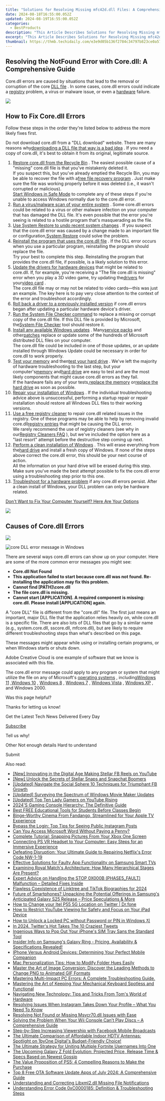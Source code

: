 ```yaml
---
title: "Solutions for Resolving Missing mfc42d.dll Files: A Comprehensive Guide"
date: 2024-08-18T16:55:00.052Z
updated: 2024-08-19T16:55:00.052Z
categories:
  - BestProducts
description: "This Article Describes Solutions for Resolving Missing mfc42d.dll Files: A Comprehensive Guide"
excerpt: "This Article Describes Solutions for Resolving Missing mfc42d.dll Files: A Comprehensive Guide"
thumbnail: https://thmb.techidaily.com/e3e9d05b136f2784c34797b823ce0a57360ca7d16ac3c7f53dfd0d99ef2e7a1b.jpg
---
```


## Resolving the NotFound Error with Core.dll: A Comprehensive Guide
 Core.dll errors are caused by situations that lead to the removal or corruption of the core [DLL file](https://www.lifewire.com/what-is-a-dll-file-2625852) . In some cases, core.dll errors could indicate a [registry](https://www.lifewire.com/windows-registry-2625992) problem, a virus or malware issue, or even a [hardware](https://www.lifewire.com/computer-hardware-2625895) failure.

<!-- affiliate ads begin -->
<a href="https://secure.2checkout.com/order/checkout.php?PRODS=4621764&QTY=1&AFFILIATE=108875&CART=1"><img src="https://www.x-mirage.com/x-mirage/img/page-home.jpg" border="0"></a>
<!-- affiliate ads end -->
## How to Fix Core.dll Errors

 Follow these steps in the order they're listed below to address the more likely fixes first.

 Do not download core.dll from a "DLL download" website. There are many reasons why[downloading a DLL file that way is a bad idea](https://www.lifewire.com/important-reasons-not-to-download-dll-files-2624455) . If you need a copy of core.dll, it's best to obtain it from its original, legitimate source.

1. [Restore core.dll from the Recycle Bin](https://www.lifewire.com/how-to-restore-deleted-files-from-the-recycle-bin-2624515) . The easiest possible cause of a "missing" core.dll file is that you've mistakenly deleted it.  
 If you suspect this, but you've already emptied the Recycle Bin, you may be able to recover the file with a[free file recovery program](https://www.lifewire.com/free-data-recovery-software-tools-2622893) . Just make sure the file was working properly before it was deleted (i.e., it wasn't corrupted or malicious).  
[Start Windows in Safe Mode](https://www.lifewire.com/how-do-i-start-windows-in-safe-mode-2624480) to complete any of these steps if you're unable to access Windows normally due to the core.dll error.
2. [Run a virus/malware scan of your entire system](https://www.lifewire.com/properly-scan-your-computer-for-viruses-and-other-malware-2624526) . Some core.dll errors could be related to a virus or other malware infection on your computer that has damaged the DLL file. It's even possible that the error you're seeing is related to a hostile program that's masquerading as the file.
3. [Use System Restore to undo recent system changes](https://www.lifewire.com/how-to-use-system-restore-in-windows-2626131) . If you suspect that the core.dll error was caused by a change made to an important file or configuration,[System Restore](https://www.lifewire.com/what-is-system-restore-2626022) could solve the problem.
4. [Reinstall the program that uses the core.dll file](https://www.lifewire.com/what-is-the-proper-way-to-reinstall-a-software-program-2624478) . If the DLL error occurs when you use a particular program, reinstalling the program should replace the file.  
 Try your best to complete this step. Reinstalling the program that provides the core.dll file, if possible, is a likely solution to this error.
5. [Update the drivers for hardware devices](https://www.lifewire.com/how-to-update-drivers-in-windows-2619214) that might be related to core.dll. If, for example, you're receiving a "The file core.dll is missing" error when you play a 3D video game, try updating the[drivers](https://www.lifewire.com/what-is-a-device-driver-2625796) for your[video card](https://www.lifewire.com/what-is-a-video-card-2618161) .  
 The core.dll file may or may not be related to video cards—this was just an example. The key here is to pay very close attention to the context of the error and troubleshoot accordingly.
6. [Roll back a driver to a previously installed version](https://www.lifewire.com/how-to-roll-back-a-driver-in-windows-2619217) if core.dll errors began after updating a particular hardware device's driver.
7. [Run the System File Checker command](https://www.lifewire.com/how-to-use-sfc-scannow-to-repair-windows-system-files-2626161) to replace a missing or corrupt copy of the core.dll file. If this DLL file is provided by Microsoft, the[System File Checker](https://www.lifewire.com/sfc-command-system-file-checker-2626020) tool should restore it.
8. [Install any available Windows updates](https://www.lifewire.com/how-to-check-for-install-windows-updates-2624596) . Many[service packs](https://www.lifewire.com/what-is-a-service-pack-2626010) and other[patches](https://www.lifewire.com/what-is-a-patch-2625960) replace or update some of the hundreds of Microsoft distributed DLL files on your computer.  
 The core.dll file could be included in one of those updates, or an update installed through Windows Update could be necessary in order for core.dll to work properly.
9. [Test your memory](https://www.lifewire.com/free-memory-test-programs-2626178) and then[test your hard drive](https://www.lifewire.com/free-hard-drive-testing-programs-2626183) . We've left the majority of hardware troubleshooting to the last step, but your computer's[memory](https://www.lifewire.com/what-is-random-access-memory-ram-2618159) and[hard drive](https://www.lifewire.com/what-is-a-hard-disk-drive-2618152) are easy to test and are the most likely components that might cause core.dll errors as they fail.  
 If the hardware fails any of your tests,[replace the memory](https://www.lifewire.com/how-to-replace-the-memory-ram-in-a-computer-2626201) or[replace the hard drive](https://www.lifewire.com/how-to-replace-a-hard-drive-2626200) as soon as possible.
10. [Repair your installation of Windows](https://www.lifewire.com/how-do-i-automatically-repair-windows-problems-2624907) . If the individual troubleshooting advice above is unsuccessful, performing a startup repair or repair installation should restore all Windows DLL files to their working versions.
11. [Use a free registry cleaner](https://www.lifewire.com/free-registry-cleaners-2626176) to repair core.dll related issues in the registry. One of these programs may be able to help by removing invalid core.dll[registry entries](https://www.lifewire.com/what-is-a-registry-key-2625999) that might be causing the DLL error.  
 We rarely recommend the use of registry cleaners (see why in our[Registry Cleaners FAQ](https://www.lifewire.com/registry-cleaner-faq-2625124) ), but we've included the option here as a "last resort" attempt before the destructive step coming up next.
12. [Perform a clean installation of Windows](https://www.lifewire.com/how-to-clean-install-windows-2624904) . This will erase everything from the[hard drive](https://www.lifewire.com/what-is-a-hard-disk-drive-2618152) and install a fresh copy of Windows. If none of the steps above correct the core.dll error, this should be your next course of action.  
 All the information on your hard drive will be erased during this step. Make sure you've made the best attempt possible to fix the core.dll error using a troubleshooting step prior to this one.
13. [Troubleshoot for a hardware problem](https://www.lifewire.com/fix-a-dll-issue-caused-by-a-hardware-problem-2624493) if any core.dll errors persist. After a clean install of Windows, your DLL problem can only be hardware related.

[Don't Want to Fix Your Computer Yourself? Here Are Your Options](https://www.lifewire.com/how-do-i-get-my-computer-fixed-2625167)

<!-- affiliate ads begin -->
<a href="https://secure.2checkout.com/order/checkout.php?PRODS=4940312&QTY=1&AFFILIATE=108875&CART=1"><img src="https://secure.avangate.com/images/merchant/333ac5d90817d69113471fbb6e531bee/sps-partnership-728x90eng.png" border="0"></a>
<!-- affiliate ads end -->
## Causes of Core.dll Errors

<!-- affiliate ads begin -->
<a href="https://store.massmailsoftware.com/order/checkout.php?PRODS=1300375&QTY=1&AFFILIATE=108875&CART=1"><img src="https://secure.avangate.com/images/merchant/dc87c13749315c7217cdc4ac692e704c/banera_for_partners-15_%281%29.jpg" border="0"></a>
<!-- affiliate ads end -->
![core DLL error message in Windows](https://www.lifewire.com/thmb/4CzfTsaLQYHN32Vx8k0hNjrfMS8=/1500x0/filters:no_upscale():max_bytes(150000):strip_icc():format(webp)/core-dll-error-message-5ab3bf728e1b6e00379ec776.png)

 There are several ways core.dll errors can show up on your computer. Here are some of the more common error messages you might see:

* **Core.dll Not Found**
* **This application failed to start because core.dll was not found. Re-installing the application may fix this problem.**
* **Cannot find \[PATH\]\\core.dll**
* **The file core.dll is missing.**
* **Cannot start \[APPLICATION\]. A required component is missing: core.dll. Please install \[APPLICATION\] again.**

 A "core DLL" file is different from the "core.dll" file. The first just means an important, major DLL file that the application relies heavily on, while core.dll is a specific file. There are also lots of DLL files that go by a similar name (e.g., system.core.dll, sscore.dll, mfcore.dll), but are likely to require different troubleshooting steps than what's described on this page.

 These messages might appear while using or installing certain programs, or when Windows starts or shuts down.

 Adobe Creative Cloud is one example of software that we know is associated with this file.

 The core.dll error message could apply to any program or system that might utilize the file on any of Microsoft's [operating systems](https://www.lifewire.com/operating-systems-2625912) , including[Windows 11](https://www.lifewire.com/windows-11-5188930) ,[Windows 10](https://www.lifewire.com/windows-10-2626217) , [Windows 8](https://www.lifewire.com/windows-8-2626235) , [Windows 7](https://www.lifewire.com/windows-7-2626265) , [Windows Vista](https://www.lifewire.com/windows-vista-2626311) , [Windows XP](https://www.lifewire.com/windows-xp-2626354) , and Windows 2000.

Was this page helpful?

Thanks for letting us know!

 Get the Latest Tech News Delivered Every Day

[Subscribe](https://www.lifewire.com/#)

Tell us why!

 Other  Not enough details  Hard to understand

 Submit

<ins class="adsbygoogle"
     style="display:block"
     data-ad-format="autorelaxed"
     data-ad-client="ca-pub-7571918770474297"
     data-ad-slot="1223367746"></ins>



<ins class="adsbygoogle"
     style="display:block"
     data-ad-client="ca-pub-7571918770474297"
     data-ad-slot="8358498916"
     data-ad-format="auto"
     data-full-width-responsive="true"></ins>

<span class="atpl-alsoreadstyle">Also read:</span>
<div><ul>
<li><a href="https://facebook-videos.techidaily.com/new-innovating-in-the-digital-age-making-stellar-fb-reels-on-youtube/"><u>[New] Innovating in the Digital Age  Making Stellar FB Reels on YouTube</u></a></li>
<li><a href="https://snapchat-videos.techidaily.com/new-unlock-the-secrets-of-stellar-snaps-and-snapchat-boomers/"><u>[New] Unlock the Secrets of Stellar Snaps and Snapchat Boomers</u></a></li>
<li><a href="https://facebook-clips.techidaily.com/updated-navigate-the-social-sphere-10-techniques-for-triumphant-fb-growth/"><u>[Updated] Navigate the Social Sphere  10 Techniques for Triumphant FB Growth</u></a></li>
<li><a href="https://some-guidance.techidaily.com/updated-surveying-the-spectrum-of-windows-movie-maker-updates/"><u>[Updated] Surveying the Spectrum of Windows Movie Maker Updates</u></a></li>
<li><a href="https://youtube-blog.techidaily.com/ed-top-ten-lady-gamers-on-youtube-rising/"><u>[Updated] Top Ten Lady Gamers on YouTube Rising</u></a></li>
<li><a href="https://techno-recovery.techidaily.com/2024s-gaming-console-hierarchy-the-definitive-guide/"><u>2024'S Gaming Console Hierarchy: The Definitive Guide</u></a></li>
<li><a href="https://techno-recovery.techidaily.com/best-free-educational-tools-for-students-before-classes-begin/"><u>Best FREE Educational Tools for Students Before Classes Begin</u></a></li>
<li><a href="https://techno-recovery.techidaily.com/binge-worthy-cinema-from-fandango-streamlined-for-your-apple-tv-experience/"><u>Binge-Worthy Cinema From Fandango, Streamlined for Your Apple TV Experience</u></a></li>
<li><a href="https://techno-recovery.techidaily.com/bypass-the-login-top-tips-for-seeing-public-instagram-posts/"><u>Bypass the Login: Top Tips for Seeing Public Instagram Posts</u></a></li>
<li><a href="https://techno-recovery.techidaily.com/can-you-access-microsoft-word-without-paying-a-penny/"><u>Can You Access Microsoft Word Without Paying a Penny?</u></a></li>
<li><a href="https://techno-recovery.techidaily.com/complete-tutorial-snapping-pictures-from-your-xbox-one-screen/"><u>Complete Tutorial: Snapping Pictures From Your Xbox One Screen</u></a></li>
<li><a href="https://techno-recovery.techidaily.com/connecting-ps-vr-headset-to-your-computer-easy-steps-for-an-immersive-experience/"><u>Connecting PS VR Headset to Your Computer: Easy Steps for an Immersive Experience</u></a></li>
<li><a href="https://techno-recovery.techidaily.com/defeating-disruption-your-ultimate-guide-to-repairing-netflixs-error-code-nw-1-19/"><u>Defeating Disruption: Your Ultimate Guide to Repairing Netflix's Error Code NW-1-19</u></a></li>
<li><a href="https://techno-recovery.techidaily.com/effective-solutions-for-faulty-app-functionality-on-samsung-smart-tvs/"><u>Effective Solutions for Faulty App Functionality on Samsung Smart TVs</u></a></li>
<li><a href="https://techtrends.techidaily.com/examining-royal-matchs-architecture-how-many-hierarchical-stages-are-present/"><u>Examining Royal Match's Architecture: How Many Hierarchical Stages Are Present?</u></a></li>
<li><a href="https://techno-recovery.techidaily.com/expert-advice-on-handling-the-stop-0x000b-phase5fault-malfunction-detailed-fixes-inside/"><u>Expert Advice on Handling the STOP 0X000B (PHASE5_FAULT) Malfunction – Detailed Fixes Inside</u></a></li>
<li><a href="https://some-knowledge.techidaily.com/flawless-coexistence-of-linktree-and-tiktok-biographies-for-2024/"><u>Flawless Coexistence of Linktree and TikTok Biographies for 2024</u></a></li>
<li><a href="https://techno-recovery.techidaily.com/future-of-smartphones-unpacking-the-potential-offerings-in-samsungs-anticipated-galaxy-s25-release-price-speculations-and-more/"><u>Future of Smartphones? Unpacking the Potential Offerings in Samsung's Anticipated Galaxy S25 Release – Price Speculations & More</u></a></li>
<li><a href="https://location-social.techidaily.com/how-to-change-your-itel-p55-5g-location-on-twitter-drfone-by-drfone-virtual-android/"><u>How to Change your Itel P55 5G Location on Twitter | Dr.fone</u></a></li>
<li><a href="https://techno-recovery.techidaily.com/how-to-restrict-youtube-viewing-for-safety-and-focus-on-your-ipad-device/"><u>How to Restrict YouTube Viewing for Safety and Focus on Your iPad Device</u></a></li>
<li><a href="https://techno-recovery.techidaily.com/how-to-unlock-a-locked-pc-without-password-or-pin-in-windows/"><u>How to Unlock a Locked PC without Password or PIN in Windows 지</u></a></li>
<li><a href="https://twitter-videos.techidaily.com/in-2024-twitters-hot-takes-the-10-craziest-tweets/"><u>In 2024, Twitter's Hot Takes  The 10 Craziest Tweets</u></a></li>
<li><a href="https://techno-recovery.techidaily.com/ingenious-ways-to-pop-out-your-iphones-sim-tray-sans-the-standard-tool/"><u>Ingenious Ways to Pop Out Your iPhone's SIM Tray Sans the Standard Tool</u></a></li>
<li><a href="https://techno-recovery.techidaily.com/insider-info-on-samsungs-galaxy-ring-pricing-availability-and-specifications-revealed/"><u>Insider Info on Samsung's Galaxy Ring - Pricing, Availability & Specifications Revealed!</u></a></li>
<li><a href="https://techno-recovery.techidaily.com/iphone-versus-android-devices-determining-your-perfect-mobile-companion/"><u>IPhone Versus Android Devices: Determining Your Perfect Mobile Companion</u></a></li>
<li><a href="https://techno-recovery.techidaily.com/mac-personalization-tips-how-to-modify-folder-hues-easily/"><u>Mac Personalization Tips: How to Modify Folder Hues Easily</u></a></li>
<li><a href="https://media-tips.techidaily.com/master-the-art-of-image-conversion-discover-the-leading-methods-to-change-png-to-animated-gif-formats/"><u>Master the Art of Image Conversion: Discover the Leading Methods to Change PNG to Animated GIF Formats</u></a></li>
<li><a href="https://win-solutions.techidaily.com/mastering-multi-impact-pc-errors-a-complete-troubleshooting-guide/"><u>Mastering Multi-Impact PC Errors: A Complete Troubleshooting Guide.</u></a></li>
<li><a href="https://techno-recovery.techidaily.com/mastering-the-art-of-keeping-your-mechanical-keyboard-spotless-and-functional/"><u>Mastering the Art of Keeping Your Mechanical Keyboard Spotless and Functional</u></a></li>
<li><a href="https://hardware-tips.techidaily.com/navigating-new-technology-tips-and-tricks-from-toms-world-of-hardware/"><u>Navigating New Technology: Tips and Tricks From Tom's World of Hardware</u></a></li>
<li><a href="https://techno-recovery.techidaily.com/resolving-issues-when-instagram-takes-down-your-profile-what-you-need-to-know/"><u>Resolving Issues When Instagram Takes Down Your Profile – What You Need To Know</u></a></li>
<li><a href="https://techno-recovery.techidaily.com/resolving-not-found-or-missing-msvcr70dll-issues-with-ease/"><u>Resolving Not Found or Missing Msvcr70.dll Issues with Ease</u></a></li>
<li><a href="https://techno-recovery.techidaily.com/solving-the-problem-when-your-wii-console-cant-play-discs-a-comprehensive-guide/"><u>Solving the Problem When Your Wii Console Can’t Play Discs – A Comprehensive Guide</u></a></li>
<li><a href="https://facebook-video-recording.techidaily.com/step-by-step-increasing-viewership-with-facebook-mobile-broadcasts/"><u>Step-by-Step  Increasing Viewership with Facebook Mobile Broadcasts</u></a></li>
<li><a href="https://buynow-tips.techidaily.com/the-ultimate-comparison-of-affordable-indoor-hdtv-antennas-spotlight-on-1byone-digitals-budget-friendly-choice/"><u>The Ultimate Comparison of Affordable Indoor HDTV Antennas: Spotlight on 1byOne Digital's Budget-Friendly Choice!</u></a></li>
<li><a href="https://techno-recovery.techidaily.com/the-ultimate-strategy-for-uniting-multiple-fortnite-usernames-into-one/"><u>The Ultimate Strategy for Uniting Multiple Fortnite Usernames Into One</u></a></li>
<li><a href="https://techno-recovery.techidaily.com/the-upcoming-galaxy-z-fold-evolution-projected-price-release-time-and-specs-based-on-newest-gossip/"><u>The Upcoming Galaxy Z Fold Evolution: Projected Price, Release Time & Specs Based on Newest Gossip</u></a></li>
<li><a href="https://techno-recovery.techidaily.com/the-value-proposition-of-ps5-4-compelling-reasons-to-make-the-purchase/"><u>The Value Proposition of PS5: 4 Compelling Reasons to Make the Purchase</u></a></li>
<li><a href="https://techno-recovery.techidaily.com/top-8-free-ota-software-update-apps-of-july-2024-a-comprehensive-guide/"><u>Top 8 Free OTA Software Update Apps of July 2024: A Comprehensive Guide</u></a></li>
<li><a href="https://techno-recovery.techidaily.com/understanding-and-correcting-libxml2dll-missing-file-notifications/"><u>Understanding and Correcting Libxml2.dll Missing File Notifications</u></a></li>
<li><a href="https://techno-recovery.techidaily.com/understanding-error-code-0xc0000185-definition-and-troubleshooting-steps/"><u>Understanding Error Code 0xC0000185: Definition & Troubleshooting Steps</u></a></li>
</ul></div>
